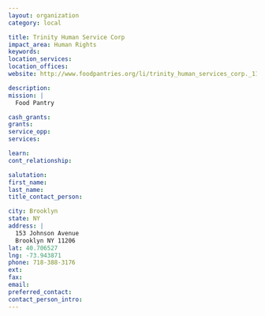 ```yaml
---
layout: organization
category: local

title: Trinity Human Service Corp
impact_area: Human Rights
keywords: 
location_services: 
location_offices: 
website: http://www.foodpantries.org/li/trinity_human_services_corp._11206

description: 
mission: |
  Food Pantry

cash_grants: 
grants: 
service_opp: 
services: 

learn: 
cont_relationship: 

salutation: 
first_name: 
last_name: 
title_contact_person: 

city: Brooklyn
state: NY
address: |
  153 Johnson Avenue     
  Brooklyn NY 11206
lat: 40.706527
lng: -73.943871
phone: 718-388-3176
ext: 
fax: 
email: 
preferred_contact: 
contact_person_intro: 
---
```

